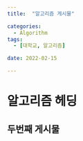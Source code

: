 ```yaml
---
title:  "알고리즘 게시물" 

categories:
  - Algorithm
tags:
  - [대학교, 알고리즘]

date: 2022-02-15

---
```


# 알고리즘 헤딩
## 두번째 게시물